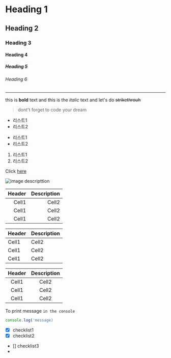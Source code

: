 <!-- Heading -->
# Heading 1
## Heading 2
### Heading 3
#### Heading 4
##### Heading 5
###### Heading 6

<!-- line -->
___

<!-- Text attributes -->
this is **bold** text and this is the *italic* text and let's do ~~strikethrouh~~

<!-- Quite -->
> dont't forget to code your dream

<!-- Bullet list -->
* 리스트1
* 리스트2

- 리스트1
- 리스트2

1. 리스트1
2. 리스트2

<!-- link -->
Click [here](https://rockij.github.io/portfolio)

<!-- Image -->
![image descripttion](https://rockij.github.io/portfolio/resource/image/logo-ijung.png)

<!-- Table -->
|Header|Description|
|--:|--:|
|Cell1|Cell2|
|Cell1|Cell2|
|Cell1|Cell2|

|Header|Description|
|:--|:--|
|Cell1|Cell2|
|Cell1|Cell2|
|Cell1|Cell2|

|Header|Description|
|:--:|:--:|
|Cell1|Cell2|
|Cell1|Cell2|
|Cell1|Cell2|

<!-- Code -->
To print message `in the console`

```js
console.log('message)
```

<!-- Task Lists -->
- [x] checklist1
- [x] checklist2
- [] checklist3
- 
